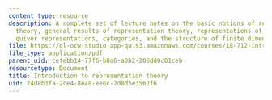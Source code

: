 ```yaml
---
content_type: resource
description: A complete set of lecture notes on the basic notions of representation
  theory, general results of representation theory, representations of finite groups,
  quiver representations, categories, and the structure of finite dimensional algebras.
file: https://ol-ocw-studio-app-qa.s3.amazonaws.com/courses/18-712-introduction-to-representation-theory-fall-2010/24d8b3fa2ce48e48ee6c2d8d5e3562f6_MIT18_712F10_replect.pdf
file_type: application/pdf
parent_uid: cefebb14-77f6-b0a6-a0b2-206dd0c01ceb
resourcetype: Document
title: Introduction to representation theory
uid: 24d8b3fa-2ce4-8e48-ee6c-2d8d5e3562f6
---
```

